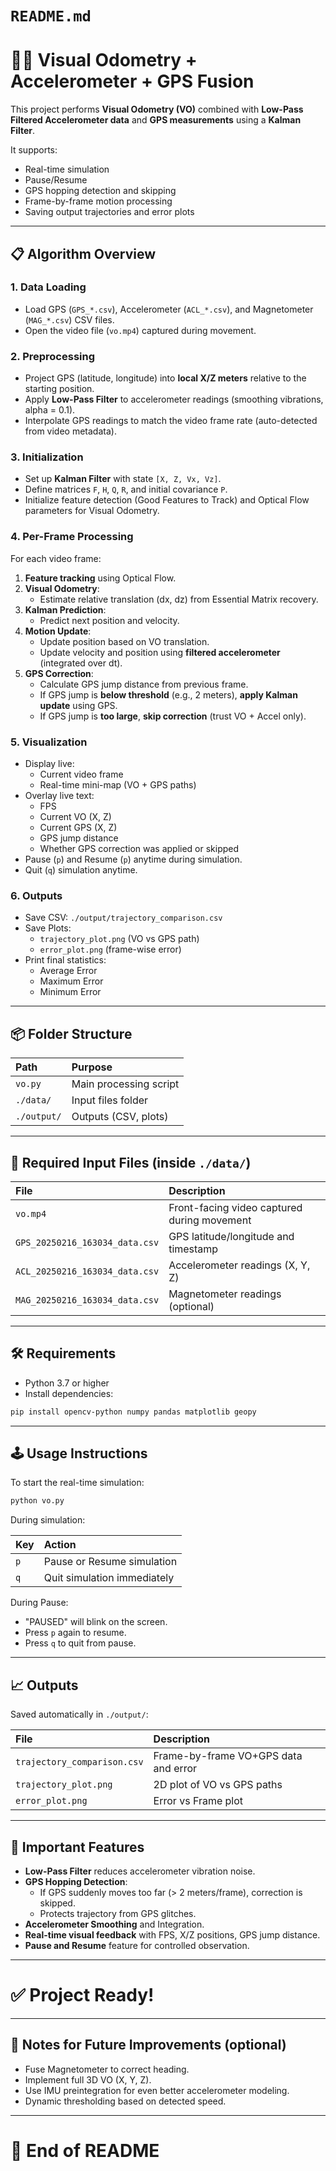 # `README.md`


# 🚴‍♂️ Visual Odometry + Accelerometer + GPS Fusion

This project performs **Visual Odometry (VO)** combined with **Low-Pass Filtered Accelerometer data** and **GPS measurements** using a **Kalman Filter**.

It supports:
- Real-time simulation
- Pause/Resume
- GPS hopping detection and skipping
- Frame-by-frame motion processing
- Saving output trajectories and error plots

---

## 📋 Algorithm Overview

### 1. Data Loading
- Load GPS (`GPS_*.csv`), Accelerometer (`ACL_*.csv`), and Magnetometer (`MAG_*.csv`) CSV files.
- Open the video file (`vo.mp4`) captured during movement.

### 2. Preprocessing
- Project GPS (latitude, longitude) into **local X/Z meters** relative to the starting position.
- Apply **Low-Pass Filter** to accelerometer readings (smoothing vibrations, alpha = 0.1).
- Interpolate GPS readings to match the video frame rate (auto-detected from video metadata).

### 3. Initialization
- Set up **Kalman Filter** with state `[X, Z, Vx, Vz]`.
- Define matrices `F`, `H`, `Q`, `R`, and initial covariance `P`.
- Initialize feature detection (Good Features to Track) and Optical Flow parameters for Visual Odometry.

### 4. Per-Frame Processing
For each video frame:
1. **Feature tracking** using Optical Flow.
2. **Visual Odometry**:
   - Estimate relative translation (dx, dz) from Essential Matrix recovery.
3. **Kalman Prediction**:
   - Predict next position and velocity.
4. **Motion Update**:
   - Update position based on VO translation.
   - Update velocity and position using **filtered accelerometer** (integrated over dt).
5. **GPS Correction**:
   - Calculate GPS jump distance from previous frame.
   - If GPS jump is **below threshold** (e.g., 2 meters), **apply Kalman update** using GPS.
   - If GPS jump is **too large**, **skip correction** (trust VO + Accel only).

### 5. Visualization
- Display live:
  - Current video frame
  - Real-time mini-map (VO + GPS paths)
- Overlay live text:
  - FPS
  - Current VO (X, Z)
  - Current GPS (X, Z)
  - GPS jump distance
  - Whether GPS correction was applied or skipped
- Pause (`p`) and Resume (`p`) anytime during simulation.
- Quit (`q`) simulation anytime.

### 6. Outputs
- Save CSV: `./output/trajectory_comparison.csv`
- Save Plots:
  - `trajectory_plot.png` (VO vs GPS path)
  - `error_plot.png` (frame-wise error)
- Print final statistics:
  - Average Error
  - Maximum Error
  - Minimum Error

---

## 📦 Folder Structure

| Path | Purpose |
|:---|:---|
| `vo.py` | Main processing script |
| `./data/` | Input files folder |
| `./output/` | Outputs (CSV, plots) |

---

## 📂 Required Input Files (inside `./data/`)

| File | Description |
|:---|:---|
| `vo.mp4` | Front-facing video captured during movement |
| `GPS_20250216_163034_data.csv` | GPS latitude/longitude and timestamp |
| `ACL_20250216_163034_data.csv` | Accelerometer readings (X, Y, Z) |
| `MAG_20250216_163034_data.csv` | Magnetometer readings (optional) |

---

## 🛠 Requirements

- Python 3.7 or higher
- Install dependencies:

```bash
pip install opencv-python numpy pandas matplotlib geopy
```

---

## 🕹️ Usage Instructions

To start the real-time simulation:

```bash
python vo.py
```

During simulation:

| Key | Action |
|:---|:---|
| `p` | Pause or Resume simulation |
| `q` | Quit simulation immediately |

During Pause:
- "PAUSED" will blink on the screen.
- Press `p` again to resume.
- Press `q` to quit from pause.

---

## 📈 Outputs

Saved automatically in `./output/`:

| File | Description |
|:---|:---|
| `trajectory_comparison.csv` | Frame-by-frame VO+GPS data and error |
| `trajectory_plot.png` | 2D plot of VO vs GPS paths |
| `error_plot.png` | Error vs Frame plot |

---

## 🎯 Important Features

- **Low-Pass Filter** reduces accelerometer vibration noise.
- **GPS Hopping Detection**:
  - If GPS suddenly moves too far (> 2 meters/frame), correction is skipped.
  - Protects trajectory from GPS glitches.
- **Accelerometer Smoothing** and Integration.
- **Real-time visual feedback** with FPS, X/Z positions, GPS jump distance.
- **Pause and Resume** feature for controlled observation.

---

# ✅ Project Ready!

---

## 🚀 Notes for Future Improvements (optional)

- Fuse Magnetometer to correct heading.
- Implement full 3D VO (X, Y, Z).
- Use IMU preintegration for even better accelerometer modeling.
- Dynamic thresholding based on detected speed.

---

# 📢 End of README
